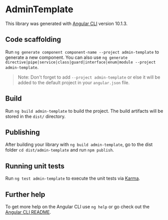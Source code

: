 # AdminTemplate

This library was generated with [Angular CLI](https://github.com/angular/angular-cli) version 10.1.3.

## Code scaffolding

Run `ng generate component component-name --project admin-template` to generate a new component. You can also use `ng generate directive|pipe|service|class|guard|interface|enum|module --project admin-template`.
> Note: Don't forget to add `--project admin-template` or else it will be added to the default project in your `angular.json` file. 

## Build

Run `ng build admin-template` to build the project. The build artifacts will be stored in the `dist/` directory.

## Publishing

After building your library with `ng build admin-template`, go to the dist folder `cd dist/admin-template` and run `npm publish`.

## Running unit tests

Run `ng test admin-template` to execute the unit tests via [Karma](https://karma-runner.github.io).

## Further help

To get more help on the Angular CLI use `ng help` or go check out the [Angular CLI README](https://github.com/angular/angular-cli/blob/master/README.md).
